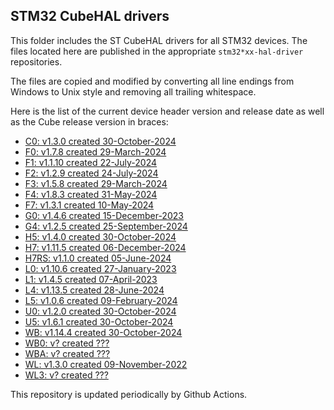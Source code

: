 ## STM32 CubeHAL drivers

This folder includes the ST CubeHAL drivers for all STM32 devices. The files
located here are published in the appropriate `stm32*xx-hal-driver` repositories.

The files are copied and modified by converting all line endings from Windows to
Unix style and removing all trailing whitespace.

Here is the list of the current device header version and release date as well
as the Cube release version in braces:

- [C0: v1.3.0 created 30-October-2024](https://github.com/STMicroelectronics/stm32c0xx-hal-driver)
- [F0: v1.7.8 created 29-March-2024](https://github.com/STMicroelectronics/stm32f0xx-hal-driver)
- [F1: v1.1.10 created 22-July-2024](https://github.com/STMicroelectronics/stm32f1xx-hal-driver)
- [F2: v1.2.9 created 24-July-2024](https://github.com/STMicroelectronics/stm32f2xx-hal-driver)
- [F3: v1.5.8 created 29-March-2024](https://github.com/STMicroelectronics/stm32f3xx-hal-driver)
- [F4: v1.8.3 created 31-May-2024](https://github.com/STMicroelectronics/stm32f4xx-hal-driver)
- [F7: v1.3.1 created 10-May-2024](https://github.com/STMicroelectronics/stm32f7xx-hal-driver)
- [G0: v1.4.6 created 15-December-2023](https://github.com/STMicroelectronics/stm32g0xx-hal-driver)
- [G4: v1.2.5 created 25-September-2024](https://github.com/STMicroelectronics/stm32g4xx-hal-driver)
- [H5: v1.4.0 created 30-October-2024](https://github.com/STMicroelectronics/stm32h5xx-hal-driver)
- [H7: v1.11.5 created 06-December-2024](https://github.com/STMicroelectronics/stm32h7xx-hal-driver)
- [H7RS: v1.1.0 created 05-June-2024](https://github.com/STMicroelectronics/stm32h7rsxx-hal-driver)
- [L0: v1.10.6 created 27-January-2023](https://github.com/STMicroelectronics/stm32l0xx-hal-driver)
- [L1: v1.4.5 created 07-April-2023](https://github.com/STMicroelectronics/stm32l1xx-hal-driver)
- [L4: v1.13.5 created 28-June-2024](https://github.com/STMicroelectronics/stm32l4xx-hal-driver)
- [L5: v1.0.6 created 09-February-2024](https://github.com/STMicroelectronics/stm32l5xx-hal-driver)
- [U0: v1.2.0 created 30-October-2024](https://github.com/STMicroelectronics/stm32u0xx-hal-driver)
- [U5: v1.6.1 created 30-October-2024](https://github.com/STMicroelectronics/stm32u5xx-hal-driver)
- [WB: v1.14.4 created 30-October-2024](https://github.com/STMicroelectronics/stm32wbxx-hal-driver)
- [WB0: v? created ???](https://github.com/STMicroelectronics/stm32wb0x-hal-driver)
- [WBA: v? created ???](https://github.com/STMicroelectronics/stm32wbaxx-hal-driver)
- [WL: v1.3.0 created 09-November-2022](https://github.com/STMicroelectronics/stm32wlxx-hal-driver)
- [WL3: v? created ???](https://github.com/STMicroelectronics/stm32wl3x-hal-driver)

This repository is updated periodically by Github Actions.
